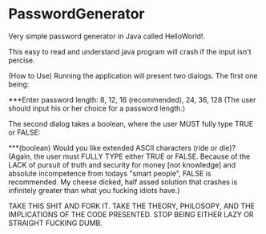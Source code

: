 # PasswordGenerator
Very simple password generator in Java called HelloWorld!.

This easy to read and understand java program will crash if the input isn't percise.

(How to Use)
Running the application will present two dialogs.  The first one being:

***Enter password length: 8, 12, 16 (recommended), 24, 36, 128
(The user should input his or her choice for a password length.)

The second dialog takes a boolean, where the user MUST fully type TRUE or FALSE:

***(boolean) Would you like extended ASCII characters (ride or die)?
(Again, the user must FULLY TYPE either TRUE or FALSE.  Because of the LACK of pursuit of truth and security for money [not knowledge] and absolute incompetence from todays "smart people", FALSE is recommended.  My cheese dicked, half assed solution that crashes is infinitely greater than what you fucking idiots have.)

TAKE THIS SHIT AND FORK IT.  TAKE THE THEORY, PHILOSOPY, AND THE IMPLICATIONS OF THE CODE PRESENTED.
STOP BEING EITHER LAZY OR STRAIGHT FUCKING DUMB.
